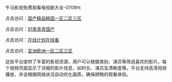 午马影视免费观看电视剧大全-0709ht

点击访问：<a href="https://heiliaoe8ajia.pages.dev">国产精品韩国一区二区三区</a>

点击访问：<a href="https://heiliaozj3tjd.pages.dev">91青青青国产</a>

点击访问：<a href="https://heiliaoxqkkct.pages.dev">在线计划在线看</a>

点击访问：<a href="https://heiliaoxwd5i8.pages.dev">亚洲欧洲一区二区三区</a>

这些平台提供了丰富的影视资源，用户可以根据类别、演员等筛选喜欢的影片。每个视频页面显示了详细的影片信息，如时长、演员及清晰度等。平台支持高清视频播放，并会根据网络状况自动优化画质，确保顺畅的观看体验。

<span style="display:none;">[Canonical link](）</span>
